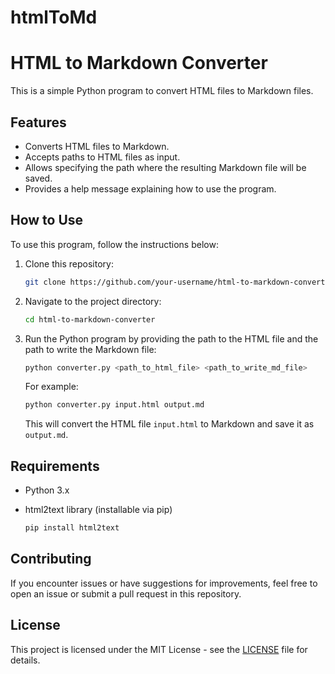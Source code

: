 # htmlToMd

# HTML to Markdown Converter

This is a simple Python program to convert HTML files to Markdown files.

## Features

- Converts HTML files to Markdown.
- Accepts paths to HTML files as input.
- Allows specifying the path where the resulting Markdown file will be saved.
- Provides a help message explaining how to use the program.

## How to Use

To use this program, follow the instructions below:

1. Clone this repository:

    ```bash
    git clone https://github.com/your-username/html-to-markdown-converter.git
    ```

2. Navigate to the project directory:

    ```bash
    cd html-to-markdown-converter
    ```

3. Run the Python program by providing the path to the HTML file and the path to write the Markdown file:

    ```bash
    python converter.py <path_to_html_file> <path_to_write_md_file>
    ```

    For example:

    ```bash
    python converter.py input.html output.md
    ```

    This will convert the HTML file `input.html` to Markdown and save it as `output.md`.

## Requirements

- Python 3.x
- html2text library (installable via pip)

    ```bash
    pip install html2text
    ```

## Contributing

If you encounter issues or have suggestions for improvements, feel free to open an issue or submit a pull request in this repository.

## License

This project is licensed under the MIT License - see the [LICENSE](LICENSE) file for details.

